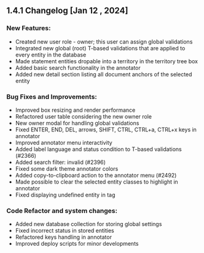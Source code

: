 ## 1.4.1 Changelog [Jan 12 , 2024]

### New Features:

- Created new user role - owner; this user can assign global validations
- Integrated new global (root) T-based validations that are applied to every entity in the database
- Made statement entities dropable into a territory in the territory tree box
- Added basic search functionality in the annotator
- Added new detail section listing all document anchors of the selected entity

### Bug Fixes and Improvements:

- Improved box resizing and render performance
- Refactored user table considering the new owner role
- New owner modal for handling global validations
- Fixed ENTER, END, DEL, arrows, SHIFT, CTRL, CTRL+a, CTRL+x keys in annotator
- Improved annotator menu interactivity
- Added label language and status condition to T-based validations (#2366)
- Added search filter: invalid (#2396)
- Fixed some dark theme annotator colors
- Added copy-to-clipboard action to the annotator menu (#2492)
- Made possible to clear the selected entity classes to highlight in annotator
- Fixed displaying undefined entity in tag

### Code Refactor and system changes:

- Added new database collection for storing global settings
- Fixed incorrect status in stored entities
- Refactored keys handling in annotator
- Improved deploy scripts for minor developments
